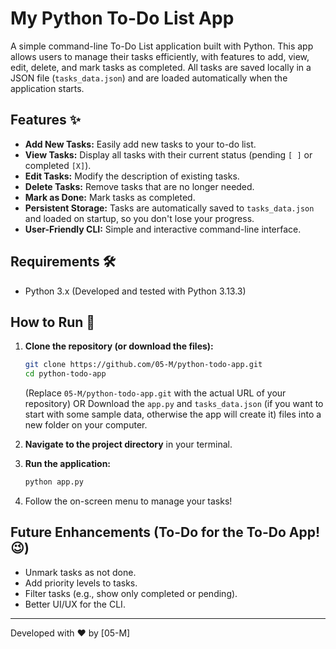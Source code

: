 # My Python To-Do List App

A simple command-line To-Do List application built with Python. This app allows users to manage their tasks efficiently, with features to add, view, edit, delete, and mark tasks as completed. All tasks are saved locally in a JSON file (`tasks_data.json`) and are loaded automatically when the application starts.

## Features ✨

*   **Add New Tasks:** Easily add new tasks to your to-do list.
*   **View Tasks:** Display all tasks with their current status (pending `[ ]` or completed `[X]`).
*   **Edit Tasks:** Modify the description of existing tasks.
*   **Delete Tasks:** Remove tasks that are no longer needed.
*   **Mark as Done:** Mark tasks as completed.
*   **Persistent Storage:** Tasks are automatically saved to `tasks_data.json` and loaded on startup, so you don't lose your progress.
*   **User-Friendly CLI:** Simple and interactive command-line interface.

## Requirements 🛠️

*   Python 3.x (Developed and tested with Python 3.13.3)

## How to Run 🚀

1.  **Clone the repository (or download the files):**
    ```bash
    git clone https://github.com/05-M/python-todo-app.git
    cd python-todo-app
    ```
    (Replace `05-M/python-todo-app.git` with the actual URL of your repository)
    OR
    Download the `app.py` and `tasks_data.json` (if you want to start with some sample data, otherwise the app will create it) files into a new folder on your computer.

2.  **Navigate to the project directory** in your terminal.

3.  **Run the application:**
    ```bash
    python app.py
    ```

4.  Follow the on-screen menu to manage your tasks!

## Future Enhancements (To-Do for the To-Do App! 😉)

*   Unmark tasks as not done.
*   Add priority levels to tasks.
*   Filter tasks (e.g., show only completed or pending).
*   Better UI/UX for the CLI.

---

Developed with ❤️ by [05-M]
